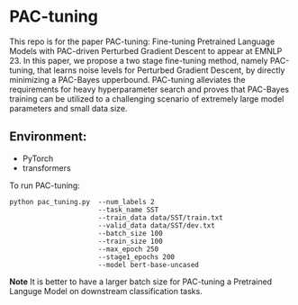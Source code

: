 # PAC-tuning

This repo is for the paper PAC-tuning: Fine-tuning Pretrained Language Models with PAC-driven Perturbed Gradient Descent to appear at EMNLP 23. In this paper, we propose a two stage fine-tuning method, namely PAC-tuning, that learns noise levels for Perturbed Gradient Descent, by directly minimizing a PAC-Bayes upperbound. PAC-tuning alleviates the requirements for heavy hyperparameter search and proves that PAC-Bayes training can be utilized to a challenging scenario of extremely large model parameters and small data size.

## Environment:
* PyTorch  
* transformers

To run PAC-tuning:
```
python pac_tuning.py  --num_labels 2 
                      --task_name SST 
                      --train_data data/SST/train.txt  
                      --valid_data data/SST/dev.txt 
                      --batch_size 100 
                      --train_size 100 
                      --max_epoch 250 
                      --stage1_epochs 200
                      --model bert-base-uncased
```

**Note** It is better to have a larger batch size for PAC-tuning a Pretrained Languge Model on downstream classification tasks.